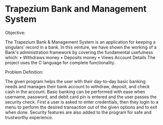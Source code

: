 # Trapezium Bank and Management System


Objective:

The Trapezium Bank & Management System is an application for 
keeping a singulars’ record in a bank. In this venture, we have shown 
the working of a Bank's administration framework by covering the 
fundamental usefulness which: 
• Withdraws money 
• Deposits money
• Views Account Details
The project uses the C language for complete functionality.


Problem Definition:

The given program helps the user with their day-to-day basic banking 
needs and manages their bank account to withdraw, deposit, and 
check cash in the account. Basic banking can be performed with ease 
when username, password, and debit card pin is entered and the user 
passes the security check.
First a user is asked to enter credentials, then they login to a menu to 
perform the desired transaction out of the given options and to exit 
when done. Security features are also added to the program for safe 
and trustworthy experience.
